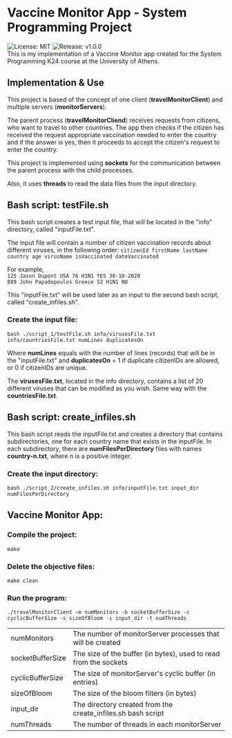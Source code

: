 # Vaccine Monitor App - System Programming Project
![License: MIT](https://img.shields.io/badge/License-MIT-blue.svg)
![Release: v1.0.0](https://img.shields.io/github/v/release/nassosanagn/Vaccine-Monitor-App?include_prereleases)
<br/>
This is my implementation of a Vaccine Monitor app created for the System Programming K24 course at the University of Athens.

## Implementation & Use

This project is based of the concept of one client (**travelMonitorClient**) and multiple servers (**monitorServers**).

The parent process (**travelMonitorCliend**) receives requests from citizens, who want to travel to other countries. The app then checks if the citizen has received the request
appropriate vaccination needed to enter the country and if the answer is yes, then it proceeds to accept the citizen's request to enter the country. 

This project is implemented using **sockets** for the communication between the parent process with the child processes.

Also, it uses **threads** to read the data files from the input directory.

## Bash script: testFile.sh

This bash script creates a test input file, that will be located in the "info" directory, called "inputFile.txt".

The input file will contain a number of citizen vaccination records about different viruses, in the following order:
`citizenId firstName lastName country age virusName isVaccinated dateVaccinated`

For example, <br/>
    `125 Jason Dupont USA 76 H1N1 YES 30-10-2020`<br/>
    `889 John Papadopoulos Greece 52 Η1Ν1 ΝΟ`

This "inputFile.txt" will be used later as an input to the second bash script, called "create_infiles.sh".

### Create the input file:
    bash ./script_1/testFile.sh info/virusesFile.txt info/countriesFile.txt numLines duplicatesOn

Where **numLines** equals with the number of lines (records) that will be in the "inputFile.txt" and **duplicatesOn** = 1 if duplicate citizenIDs are allowed, or 0 if citizenIDs are unique.

The **virusesFile.txt**, located in the info directory, contains a list of 20 different viruses that can be modified as you wish. Same way with the **countriesFile.txt**.

## Bash script: create_infiles.sh

This bash script reads the inputFile.txt and creates a directory that contains subdirectories, one for each country name that exists in the inputFile. In each subdirectory, there are  **numFilesPerDirectory** files with names **country-n.txt**, where n is a positive integer. 

### Create the input directory:
    bash ./script_2/create_infiles.sh info/inputFile.txt input_dir numFilesPerDirectory

<!-- Vaccine Monitor Section -->

## Vaccine Monitor App:

### Compile the project:
    make

### Delete the objective files:
    make clean

### Run the program:
    ./travelMonitorClient –m numMonitors -b socketBufferSize -c cyclicBufferSize -s sizeOfBloom -i input_dir -t numThreads


|                   |                                                              |
| ----------------- | ------------------------------------------------------------ |
| numMonitors       | The number of monitorServer processes that will be created   |
| socketBufferSize  | The size of the buffer (in bytes), used to read from the sockets |
| cyclicBufferSize  | The size of monitorServer's cyclic buffer (in entries)       |
| sizeOfBloom       | The size of the bloom filters (in bytes)                     |
| input_dir         | The directory created from the create_infiles.sh bash script |
| numThreads        | The number of threads in each monitorServer                  |

<!-- ![C++](https://img.shields.io/badge/c++-%2300599C.svg?style=for-the-badge&logo=c%2B%2B&logoColor=white) -->
